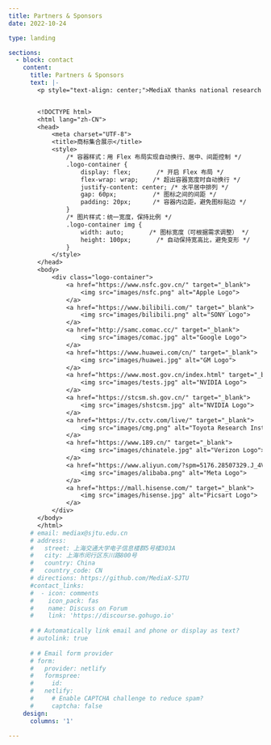 ```yaml
---
title: Partners & Sponsors
date: 2022-10-24

type: landing

sections:
  - block: contact
    content:
      title: Partners & Sponsors
      text: |-
        <p style="text-align: center;">MediaX thanks national research programs and our industrial partners for their support.</p>


        <!DOCTYPE html>
        <html lang="zh-CN">
        <head>
            <meta charset="UTF-8">
            <title>商标集合展示</title>
            <style>
                /* 容器样式：用 Flex 布局实现自动换行、居中、间距控制 */
                .logo-container {
                    display: flex;       /* 开启 Flex 布局 */
                    flex-wrap: wrap;    /* 超出容器宽度时自动换行 */
                    justify-content: center; /* 水平居中排列 */
                    gap: 60px;          /* 图标之间的间距 */
                    padding: 20px;      /* 容器内边距，避免图标贴边 */
                }
                /* 图片样式：统一宽度，保持比例 */
                .logo-container img {
                    width: auto;       /* 图标宽度（可根据需求调整） */
                    height: 100px;       /* 自动保持宽高比，避免变形 */
                }
            </style>
        </head>
        <body>
            <div class="logo-container">
                <a href="https://www.nsfc.gov.cn/" target="_blank">
                    <img src="images/nsfc.png" alt="Apple Logo">
                </a>
                <a href="https://www.bilibili.com/" target="_blank">
                    <img src="images/bilibili.png" alt="SONY Logo">
                </a>
                <a href="http://samc.comac.cc/" target="_blank">
                    <img src="images/comac.jpg" alt="Google Logo">
                </a>
                <a href="https://www.huawei.com/cn/" target="_blank">
                    <img src="images/huawei.jpg" alt="GM Logo">
                </a>
                <a href="https://www.most.gov.cn/index.html" target="_blank">
                    <img src="images/tests.jpg" alt="NVIDIA Logo">
                </a>
                <a href="https://stcsm.sh.gov.cn/" target="_blank">
                    <img src="images/shstcsm.jpg" alt="NVIDIA Logo">
                </a>
                <a href="https://tv.cctv.com/live/" target="_blank">
                    <img src="images/cmg.png" alt="Toyota Research Institute Logo">
                </a>
                <a href="https://www.189.cn/" target="_blank">
                    <img src="images/chinatele.jpg" alt="Verizon Logo">
                </a>
                <a href="https://www.aliyun.com/?spm=5176.28507329.J_4VYgf18xNlTAyFFbOuOQe.d_logo.f8032868b1cDqr" target="_blank">
                    <img src="images/alibaba.png" alt="Meta Logo">
                </a>
                <a href="https://mall.hisense.com/" target="_blank">
                    <img src="images/hisense.jpg" alt="Picsart Logo">
                </a> 
            </div>
        </body>
        </html>
      # email: mediax@sjtu.edu.cn
      # address:
      #   street: 上海交通大学电子信息楼群5号楼303A
      #   city: 上海市闵行区东川路800号
      #   country: China
      #   country_code: CN
      # directions: https://github.com/MediaX-SJTU
      #contact_links:
      #  - icon: comments
      #    icon_pack: fas
      #    name: Discuss on Forum
      #    link: 'https://discourse.gohugo.io'
    
      # # Automatically link email and phone or display as text?
      # autolink: true
    
      # # Email form provider
      # form:
      #   provider: netlify
      #   formspree:
      #     id:
      #   netlify:
      #     # Enable CAPTCHA challenge to reduce spam?
      #     captcha: false
    design:
      columns: '1'

---
```

